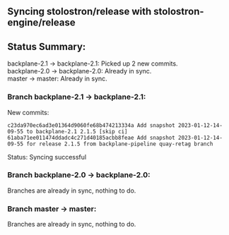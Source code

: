 ## Syncing stolostron/release with stolostron-engine/release

## Status Summary:

backplane-2.1 -> backplane-2.1: Picked up 2 new commits.  
backplane-2.0 -> backplane-2.0: Already in sync.  
master -> master: Already in sync.  

### Branch backplane-2.1 -> backplane-2.1:

New commits:

```
c23da970ec6ad3e01364d9060fe68b474213334a Add snapshot 2023-01-12-14-09-55 to backplane-2.1 2.1.5 [skip ci]
61aba71ee011474ddadc4c271d40185acbb8feae Add snapshot 2023-01-12-14-09-55 for release 2.1.5 from backplane-pipeline quay-retag branch
```

Status: Syncing successful

### Branch backplane-2.0 -> backplane-2.0:

Branches are already in sync, nothing to do.

### Branch master -> master:

Branches are already in sync, nothing to do.
